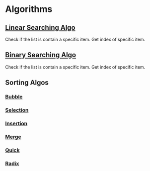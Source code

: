 # Algorithms
## [Linear Searching Algo](https://github.com/decodevM/algorithms/blob/main/lib/search.dart#L1)
Check if the list is contain a specific item.
Get index of specific item.

## [Binary Searching Algo](https://github.com/decodevM/algorithms/blob/main/lib/search.dart#L121)
Check if the list is contain a specific item.
Get index of specific item.

## Sorting Algos
### [Bubble](https://github.com/decodevM/algorithms/blob/main/lib/sort.dart#L13)
### [Selection](https://github.com/decodevM/algorithms/blob/main/lib/sort.dart#L32)
### [Insertion](https://github.com/decodevM/algorithms/blob/main/lib/sort.dart#L49)
### [Merge](https://github.com/decodevM/algorithms/blob/main/lib/sort.dart#L88)
### [Quick](https://github.com/decodevM/algorithms/blob/main/lib/sort.dart#L118)
### [Radix](https://github.com/decodevM/algorithms/blob/main/lib/sort.dart#L153)


